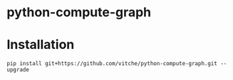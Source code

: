 # python-compute-graph

# Installation

```shell
pip install git+https://github.com/vitche/python-compute-graph.git --upgrade
```
